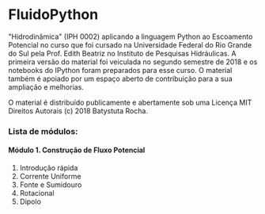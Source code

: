 # FluidoPython

"Hidrodinâmica" (IPH 0002) aplicando a linguagem Python ao Escoamento Potencial no curso que foi cursado na
Universidade Federal do Rio Grande do Sul pela Prof. Edith Beatriz no Instituto de Pesquisas Hidráulicas.
A primeira versão do material foi veiculada no segundo semestre de 2018 e os notebooks do IPython foram preparados para esse curso.
O material também é apoiado por um espaço aberto de contribuição para a sua ampliação e melhorias.

O material é distribuído publicamente e abertamente sob uma Licença MIT Direitos Autorais (c) 2018 Batystuta Rocha.

### Lista de módulos:

#### Módulo 1. Construção de Fluxo Potencial

1. Introdução rápida
2. Corrente Uniforme
3. Fonte e Sumidouro
4. Rotacional
5. Dipolo
